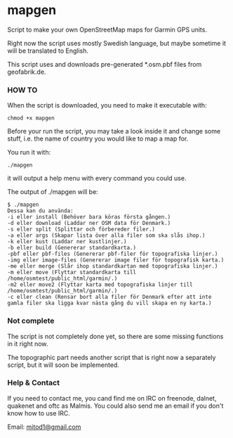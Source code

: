mapgen
======

Script to make your own OpenStreetMap maps for Garmin GPS units.

Right now the script uses mostly Swedish language, but maybe sometime it will be translated to English.

This script uses and downloads pre-generated *.osm.pbf files from geofabrik.de.


### HOW TO ###
When the script is downloaded, you need to make it executable with: 

    chmod +x mapgen


Before your run the script, you may take a look inside it and change some stuff, i.e. the name of country you would like to map a map for.


You run it with:

    ./mapgen

it will output a help menu with every command you could use.

The output of ./mapgen will be:

    $ ./mapgen
    Dessa kan du använda:
    -i eller install (Behöver bara köras första gången.)
    -d eller download (Laddar ner OSM data för Denmark.)
    -s eller split (Splittar och förbereder filer.)
    -a eller args (Skapar lista över alla filer som ska slås ihop.)
    -k eller kust (Laddar ner kustlinjer.)
    -b eller build (Genererar standardkarta.)
    -pbf eller pbf-files (Genererar pbf-filer för topografiska linjer.)
    -img eller image-files (Genererar image filer för topografisk karta.)
    -me eller merge (Slår ihop standardkartan med topografiska linjer.)
    -m eller move (Flyttar standardkarta till /home/osmtest/public_html/garmin/.)
    -m2 eller move2 (Flyttar karta med topografiska linjer till /home/osmtest/public_html/garmin/.)
    -c eller clean (Rensar bort alla filer för Denmark efter att inte gamla filer ska ligga kvar nästa gång du vill skapa en ny karta.)



### Not complete ###
The script is not completely done yet, so there are some missing functions in it right now.

The topographic part needs another script that is right now a separately script, but it will soon be implemented.


### Help & Contact ###
If you need to contact me, you cand find me on IRC on freenode, dalnet, quakenet and oftc as Malmis.
You could also send me an email if you don't know how to use IRC.

Email: mitod1@gmail.com
